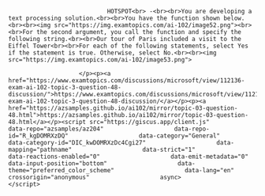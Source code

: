 <p class="card-text">
							
								HOTSPOT<br> -<br><br>You are developing a text processing solution.<br><br>You have the function shown below.<br><br><img src="https://img.examtopics.com/ai-102/image52.png"><br><br>For the second argument, you call the function and specify the following string.<br><br>Our tour of Paris included a visit to the Eiffel Tower<br><br>For each of the following statements, select Yes if the statement is true. Otherwise, select No.<br><br><img src="https://img.examtopics.com/ai-102/image53.png">
							
						</p><p><a href="https://www.examtopics.com/discussions/microsoft/view/112136-exam-ai-102-topic-3-question-48-discussion/">https://www.examtopics.com/discussions/microsoft/view/112136-exam-ai-102-topic-3-question-48-discussion/</a></p><p><a href="https://azsamples.github.io/ai102/mirror/topic-03-question-48.html">https://azsamples.github.io/ai102/mirror/topic-03-question-48.html</a></p><script src="https://giscus.app/client.js"                    data-repo="azsamples/az204"                    data-repo-id="R_kgDOMRXzDQ"                    data-category="General"                    data-category-id="DIC_kwDOMRXzDc4Cgi27"                    data-mapping="pathname"                    data-strict="1"                    data-reactions-enabled="0"                    data-emit-metadata="0"                    data-input-position="bottom"                    data-theme="preferred_color_scheme"                    data-lang="en"                    crossorigin="anonymous"                    async>                    </script>